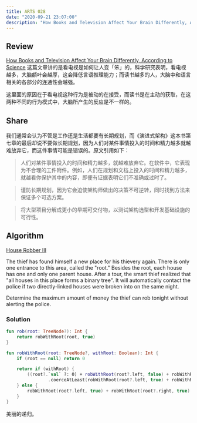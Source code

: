 ```yaml
---
title: ARTS 028
date: "2020-09-21 23:07:00"
description: "How Books and Television Affect Your Brain Differently, According to Science; 谨防长期规划；House Robber III"
---
```

## Review
[How Books and Television Affect Your Brain Differently, According to Science](https://medium.com/jumpstart-your-dream-life/how-books-and-television-affect-your-brain-differently-according-to-science-34ca8be1493) 这篇文章讲的是看电视是如何让人变「笨」的，科学研究表明，看电视越多，大脑额叶会越厚，这会降低言语推理能力；而读书越多的人，大脑中和语言相关的各部分的连通性会越强。

这里面的原因在于看电视这种行为是被动的在接受，而读书是在主动的获取，在这两种不同的行为模式中，大脑所产生的反应是不一样的。

## Share
我们通常会认为不管是工作还是生活都要有长期规划，而《演进式架构》这本书第七章的最后却说不要做长期规划，因为人们对某件事情投入的时间和精力越多就越难放弃它，而这件事情可能是错误的。原文引用如下：
> 人们对某件事情投入的时间和精力越多，就越难放弃它。在软件中，它表现为不合理的工件附件。例如，人们在规划和文档上投入的时间和精力越多，就越看你保护其中的内容，即便有证据表明它们不准确或过时了。

> 谨防长期规划，因为它会迫使架构师做出的决策不可逆转，同时找到方法来保证多个可选方案。

> 将大型项目分解成更小的早期可交付物，以测试架构选型和开发基础设施的可行性。
## Algorithm
[House Robber III](https://leetcode.com/problems/house-robber-iii/)

The thief has found himself a new place for his thievery again. There is only one entrance to this area, called the "root." Besides the root, each house has one and only one parent house. After a tour, the smart thief realized that "all houses in this place forms a binary tree". It will automatically contact the police if two directly-linked houses were broken into on the same night.

Determine the maximum amount of money the thief can rob tonight without alerting the police.

### Solution
```kotlin
fun rob(root: TreeNode?): Int {
    return robWithRoot(root, true)
}

fun robWithRoot(root: TreeNode?, withRoot: Boolean): Int {
    if (root == null) return 0

    return if (withRoot) {
        ((root?.`val` ?: 0) + robWithRoot(root?.left, false) + robWithRoot(root?.right, false))
                .coerceAtLeast(robWithRoot(root?.left, true) + robWithRoot(root?.right, true))
    } else {
        robWithRoot(root?.left, true) + robWithRoot(root?.right, true)
    }
}
```

美丽的递归。

